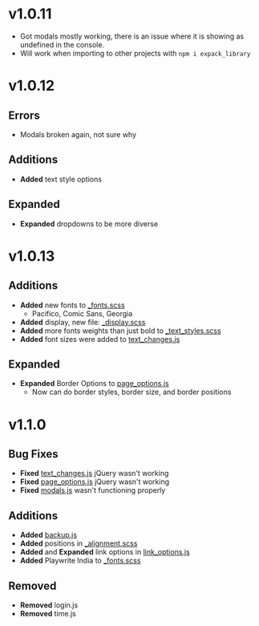 # v1.0.11
- Got modals mostly working, there is an issue where it is showing as undefined in the console.
- Will work when importing to other projects with `npm i expack_library`
# v1.0.12
## Errors
- Modals broken again, not sure why
## Additions
- **Added** text style options 
## Expanded
- **Expanded** dropdowns to be more diverse
# v1.0.13
## Additions
- **Added** new fonts to [_fonts.scss](https://github.com/ExPackTeam/ExPack/blob/master/src/scss/_fonts.scss)
    - Pacifico, Comic Sans, Georgia
- **Added** display, new file: [_display.scss](https://github.com/ExPackTeam/ExPack/blob/master/src/scss/_display.scss)
- **Added** more fonts weights than just bold to [_text_styles.scss](https://github.com/ExPackTeam/ExPack/blob/master/src/scss/_text_styles.scss)
- **Added** font sizes were added to [text_changes.js](https://github.com/ExPackTeam/ExPack/blob/master/src/js/text_changes.js)
## Expanded
- **Expanded** Border Options to [page_options.js](https://github.com/ExPackTeam/ExPack/blob/master/src/js/page_options.js)
    - Now can do border styles, border size, and border positions
# v1.1.0
## Bug Fixes
- **Fixed** [text_changes.js](https://github.com/TeamExpack/ExPack/blob/master/src/js/text_changes.js) jQuery wasn't working
- **Fixed** [page_options.js](https://github.com/TeamExpack/ExPack/blob/master/src/js/page_options.js) jQuery wasn't working
- **Fixed** [modals.js](https://github.com/TeamExpack/ExPack/blob/master/src/js/modals.js) wasn't functioning properly
## Additions
- **Added** [backup.js](https://github.com/blob/master/src/js/backup.js)
- **Added** positions in [_alignment.scss](https://github.com/ExPackTeam/ExPack/blob/master/src/scss/_alignment.scss)
- **Added** and **Expanded** link options in [link_options.js](https://github.com/ExPackTeam/ExPack/blob/master/src/js/link_options.js)
- **Added** Playwrite India to [_fonts.scss](https://github.com/ExPackTeam/ExPack/blob/master/src/scss/_fonts.scss)
## Removed
- **Removed** login.js
- **Removed** time.js
